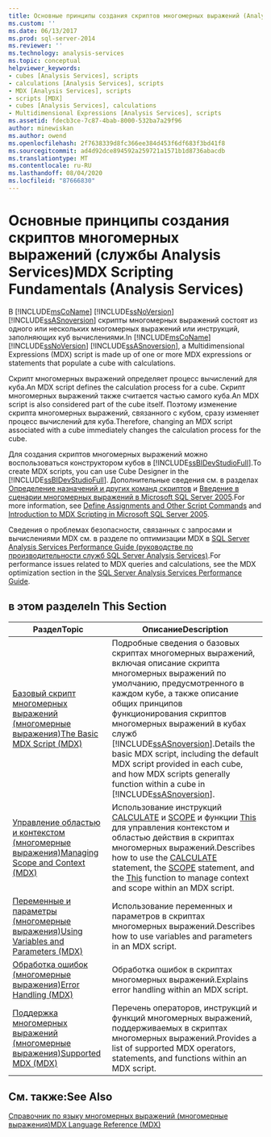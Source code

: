 ```yaml
---
title: Основные принципы создания скриптов многомерных выражений (Analysis Services) | Документация Майкрософт
ms.custom: ''
ms.date: 06/13/2017
ms.prod: sql-server-2014
ms.reviewer: ''
ms.technology: analysis-services
ms.topic: conceptual
helpviewer_keywords:
- cubes [Analysis Services], scripts
- calculations [Analysis Services], scripts
- MDX [Analysis Services], scripts
- scripts [MDX]
- cubes [Analysis Services], calculations
- Multidimensional Expressions [Analysis Services], scripts
ms.assetid: fdecb3ce-7c87-4bab-8000-532ba7a29f96
author: minewiskan
ms.author: owend
ms.openlocfilehash: 2f7638339d8fc366ee384d453f6df683f3bd41f8
ms.sourcegitcommit: ad4d92dce894592a259721a1571b1d8736abacdb
ms.translationtype: MT
ms.contentlocale: ru-RU
ms.lasthandoff: 08/04/2020
ms.locfileid: "87666830"
---
```

# <a name="mdx-scripting-fundamentals-analysis-services"></a><span data-ttu-id="4f0a3-102">Основные принципы создания скриптов многомерных выражений (службы Analysis Services)</span><span class="sxs-lookup"><span data-stu-id="4f0a3-102">MDX Scripting Fundamentals (Analysis Services)</span></span>
  <span data-ttu-id="4f0a3-103">В [!INCLUDE[msCoName](../../../includes/msconame-md.md)] [!INCLUDE[ssNoVersion](../../../includes/ssnoversion-md.md)] [!INCLUDE[ssASnoversion](../../../includes/ssasnoversion-md.md)] скрипты многомерных выражений состоят из одного или нескольких многомерных выражений или инструкций, заполняющих куб вычислениями.</span><span class="sxs-lookup"><span data-stu-id="4f0a3-103">In [!INCLUDE[msCoName](../../../includes/msconame-md.md)] [!INCLUDE[ssNoVersion](../../../includes/ssnoversion-md.md)] [!INCLUDE[ssASnoversion](../../../includes/ssasnoversion-md.md)], a Multidimensional Expressions (MDX) script is made up of one or more MDX expressions or statements that populate a cube with calculations.</span></span>  
  
 <span data-ttu-id="4f0a3-104">Скрипт многомерных выражений определяет процесс вычислений для куба.</span><span class="sxs-lookup"><span data-stu-id="4f0a3-104">An MDX script defines the calculation process for a cube.</span></span> <span data-ttu-id="4f0a3-105">Скрипт многомерных выражений также считается частью самого куба.</span><span class="sxs-lookup"><span data-stu-id="4f0a3-105">An MDX script is also considered part of the cube itself.</span></span> <span data-ttu-id="4f0a3-106">Поэтому изменение скрипта многомерных выражений, связанного с кубом, сразу изменяет процесс вычислений для куба.</span><span class="sxs-lookup"><span data-stu-id="4f0a3-106">Therefore, changing an MDX script associated with a cube immediately changes the calculation process for the cube.</span></span>  
  
 <span data-ttu-id="4f0a3-107">Для создания скриптов многомерных выражений можно воспользоваться конструктором кубов в [!INCLUDE[ssBIDevStudioFull](../../../includes/ssbidevstudiofull-md.md)].</span><span class="sxs-lookup"><span data-stu-id="4f0a3-107">To create MDX scripts, you can use Cube Designer in the [!INCLUDE[ssBIDevStudioFull](../../../includes/ssbidevstudiofull-md.md)].</span></span> <span data-ttu-id="4f0a3-108">Дополнительные сведения см. в разделах [Определение назначений и других команд скриптов](../define-assignments-and-other-script-commands.md) и [Введение в сценарии многомерных выражений в Microsoft SQL Server 2005](https://go.microsoft.com/fwlink/?LinkId=81892).</span><span class="sxs-lookup"><span data-stu-id="4f0a3-108">For more information, see [Define Assignments and Other Script Commands](../define-assignments-and-other-script-commands.md) and [Introduction to MDX Scripting in Microsoft SQL Server 2005](https://go.microsoft.com/fwlink/?LinkId=81892).</span></span>  
  
 <span data-ttu-id="4f0a3-109">Сведения о проблемах безопасности, связанных с запросами и вычислениями MDX см. в разделе по оптимизации MDX в [SQL Server Analysis Services Performance Guide (руководстве по производительности служб SQL Server Analysis Services)](https://go.microsoft.com/fwlink/p/?LinkId=399050).</span><span class="sxs-lookup"><span data-stu-id="4f0a3-109">For performance issues related to MDX queries and calculations, see the MDX optimization section in the [SQL Server Analysis Services Performance Guide](https://go.microsoft.com/fwlink/p/?LinkId=399050).</span></span>  
  
## <a name="in-this-section"></a><span data-ttu-id="4f0a3-110">в этом разделе</span><span class="sxs-lookup"><span data-stu-id="4f0a3-110">In This Section</span></span>  
  
|<span data-ttu-id="4f0a3-111">Раздел</span><span class="sxs-lookup"><span data-stu-id="4f0a3-111">Topic</span></span>|<span data-ttu-id="4f0a3-112">Описание</span><span class="sxs-lookup"><span data-stu-id="4f0a3-112">Description</span></span>|  
|-----------|-----------------|  
|[<span data-ttu-id="4f0a3-113">Базовый скрипт многомерных выражений (многомерные выражения)</span><span class="sxs-lookup"><span data-stu-id="4f0a3-113">The Basic MDX Script &#40;MDX&#41;</span></span>](the-basic-mdx-script-mdx.md)|<span data-ttu-id="4f0a3-114">Подробные сведения о базовых скриптах многомерных выражений, включая описание скрипта многомерных выражений по умолчанию, предусмотренного в каждом кубе, а также описание общих принципов функционирования скриптов многомерных выражений в кубах служб [!INCLUDE[ssASnoversion](../../../includes/ssasnoversion-md.md)].</span><span class="sxs-lookup"><span data-stu-id="4f0a3-114">Details the basic MDX script, including the default MDX script provided in each cube, and how MDX scripts generally function within a cube in [!INCLUDE[ssASnoversion](../../../includes/ssasnoversion-md.md)].</span></span>|  
|[<span data-ttu-id="4f0a3-115">Управление областью и контекстом (многомерные выражения)</span><span class="sxs-lookup"><span data-stu-id="4f0a3-115">Managing Scope and Context &#40;MDX&#41;</span></span>](managing-scope-and-context-mdx.md)|<span data-ttu-id="4f0a3-116">Использование инструкций [CALCULATE](/sql/mdx/mdx-scripting-calculate) и [SCOPE](/sql/mdx/mdx-scripting-scope) и функции [This](/sql/mdx/this-mdx) для управления контекстом и областью действия в скриптах многомерных выражений.</span><span class="sxs-lookup"><span data-stu-id="4f0a3-116">Describes how to use the [CALCULATE](/sql/mdx/mdx-scripting-calculate) statement, the [SCOPE](/sql/mdx/mdx-scripting-scope) statement, and the [This](/sql/mdx/this-mdx) function to manage context and scope within an MDX script.</span></span>|  
|[<span data-ttu-id="4f0a3-117">Переменные и параметры (многомерные выражения)</span><span class="sxs-lookup"><span data-stu-id="4f0a3-117">Using Variables and Parameters &#40;MDX&#41;</span></span>](using-variables-and-parameters-mdx.md)|<span data-ttu-id="4f0a3-118">Использование переменных и параметров в скриптах многомерных выражений.</span><span class="sxs-lookup"><span data-stu-id="4f0a3-118">Describes how to use variables and parameters in an MDX script.</span></span>|  
|[<span data-ttu-id="4f0a3-119">Обработка ошибок (многомерные выражения)</span><span class="sxs-lookup"><span data-stu-id="4f0a3-119">Error Handling &#40;MDX&#41;</span></span>](error-handling-mdx.md)|<span data-ttu-id="4f0a3-120">Обработка ошибок в скриптах многомерных выражений.</span><span class="sxs-lookup"><span data-stu-id="4f0a3-120">Explains error handling within an MDX script.</span></span>|  
|[<span data-ttu-id="4f0a3-121">Поддержка многомерных выражений (многомерные выражения)</span><span class="sxs-lookup"><span data-stu-id="4f0a3-121">Supported MDX &#40;MDX&#41;</span></span>](supported-mdx-mdx.md)|<span data-ttu-id="4f0a3-122">Перечень операторов, инструкций и функций многомерных выражений, поддерживаемых в скриптах многомерных выражений.</span><span class="sxs-lookup"><span data-stu-id="4f0a3-122">Provides a list of supported MDX operators, statements, and functions within an MDX script.</span></span>|  
  
## <a name="see-also"></a><span data-ttu-id="4f0a3-123">См. также:</span><span class="sxs-lookup"><span data-stu-id="4f0a3-123">See Also</span></span>  
 [<span data-ttu-id="4f0a3-124">Справочник по языку многомерных выражений (многомерные выражения)</span><span class="sxs-lookup"><span data-stu-id="4f0a3-124">MDX Language Reference &#40;MDX&#41;</span></span>](/sql/mdx/mdx-language-reference-mdx)  
  
  
